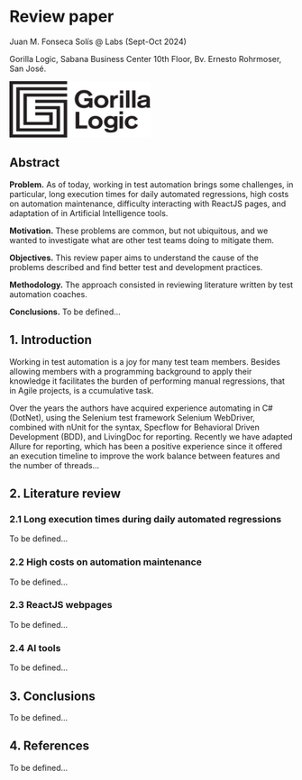 # Review paper 

Juan M. Fonseca Solís @ Labs (Sept-Oct 2024)

Gorilla Logic, Sabana Business Center 10th Floor, Bv. Ernesto Rohrmoser, San José.

<img width="250" height="100" src='../img/GL_Logo_Primary_Blk.png'/>

## Abstract
**Problem.** As of today, working in test automation brings some challenges, in particular, long execution times for daily automated regressions, high costs on automation maintenance, difficulty interacting with ReactJS pages, and adaptation of in Artificial Intelligence tools.

**Motivation.** These problems are common, but not ubiquitous, and we wanted to investigate what are other test teams doing to mitigate them.

**Objectives.** This review paper aims to understand the cause of the problems described and find better test and development practices. 

**Methodology.** The approach consisted in reviewing literature written by test automation coaches. 

**Conclusions.** To be defined...

## 1. Introduction
Working in test automation is a joy for many test team members. Besides allowing members with a programming background to apply their knowledge it facilitates the burden of performing manual regressions, that in Agile projects, is a ccumulative task. 

Over the years the authors have acquired experience automating in C# (DotNet), using the Selenium test framework Selenium WebDriver, combined with nUnit for the syntax, Specflow for Behavioral Driven Development (BDD), and LivingDoc for reporting. Recently we have adapted Allure for reporting, which has been a positive experience since it offered an execution timeline to improve the work balance between features and the number of threads...

## 2. Literature review

### 2.1 Long execution times during daily automated regressions
To be defined...

### 2.2 High costs on automation maintenance
To be defined...

### 2.3 ReactJS webpages
To be defined...

### 2.4 AI tools
To be defined...

## 3. Conclusions
To be defined...

## 4. References
To be defined...
